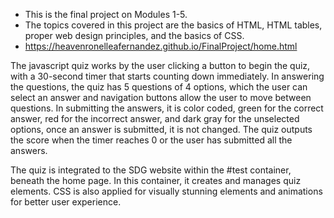 - This is the final project on Modules 1-5.
- The topics covered in this project are the basics of HTML, HTML tables, proper web design principles, and the basics of CSS.
- https://heavenronelleafernandez.github.io/FinalProject/home.html

The javascript quiz works by the user clicking a button to begin the quiz, with a 30-second timer that starts counting down immediately. In answering the questions, the quiz has 5 questions of 4 options, which the user can select an answer and navigation buttons allow the user to move between questions. In submitting the answers, it is color coded, green for the correct answer, red for the incorrect answer, and dark gray for the unselected options, once an answer is submitted, it is not changed. The quiz outputs the score when the timer reaches 0 or the user has submitted all the answers.

The quiz is integrated to the SDG website within the #test container, beneath the home page. In this container, it creates and manages quiz elements. CSS is also applied for visually stunning elements and animations for better user experience.
